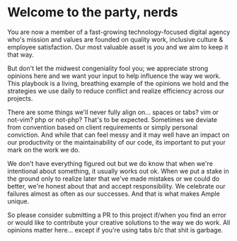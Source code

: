 # Welcome to the party, nerds

You are now a member of a fast-growing technology-focused digital agency who's mission and values are founded on quality work, inclusive culture &amp; employee satisfaction. Our most valuable asset is _you_ and we aim to keep it that way. 

But don't let the midwest congeniality fool you; we appreciate strong opinions here and we want your input to help influence the way we work. This playbook is a living, breathing example of the opinions we hold and the strategies we use daily to reduce conflict and realize efficiency across our projects. 

There are some things we'll never fully align on... spaces or tabs? vim or not-vim? php or not-php? That's to be expected. Sometimes we deviate from convention based on client requirements or simply personal conviction. And while that can feel messy and it may well have an impact on our productivity or the maintainability of our code, its important to put your mark on the work we do. 

We don't have everything figured out but we do know that when we're intentional about something, it usually works out ok. When we put a stake in the ground only to realize later that we've made mistakes or we could do better, we're honest about that and accept responsibility. We celebrate our failures almost as often as our successes. And that is what makes Ample unique.  

So please consider submitting a PR to this project if/when you find an error or would like to contribute your creative solutions to the way we do work. All opinions matter here... except if you're using tabs b/c that shit is garbage. 
